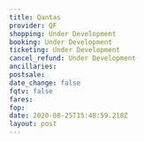 ```yaml
---
title: Qantas
provider: QF
shopping: Under Development
booking: Under Development
ticketing: Under Development
cancel_refund: Under Development
ancillaries:
postsale:
date_change: false
fqtv: false
fares:
fop:
date: 2020-08-25T15:48:59.218Z
layout: post
---
```

